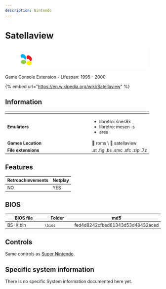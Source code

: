 ```yaml
---
description: Nintendo
---
```


# Satellaview

<div align="left">

<figure><picture><source srcset="https://raw.githubusercontent.com/fabricecaruso/es-theme-carbon/91d85c7849cc550b0cac4e75cb8e0923d3b61b5e/art/logos/satellaview-w.svg" media="(prefers-color-scheme: dark)"><img src="https://raw.githubusercontent.com/fabricecaruso/es-theme-carbon/52ff37c9e265587d006945a2ba695b5a962b3a3d/art/logos/satellaview.svg" alt=""></picture><figcaption></figcaption></figure>

</div>

Game Console Extension - Lifespan: 1995 - 2000

{% embed url="https://en.wikipedia.org/wiki/Satellaview" %}

## Information

<table data-header-hidden><thead><tr><th width="260"></th><th></th></tr></thead><tbody><tr><td><strong>Emulators</strong></td><td><ul><li>libretro: snes9x</li><li>libretro: mesen-s</li><li>ares</li></ul></td></tr><tr><td><strong>Games Location</strong></td><td><span data-gb-custom-inline data-tag="emoji" data-code="1f4c1">📁</span> roms \ <span data-gb-custom-inline data-tag="emoji" data-code="1f4c2">📂</span> satellaview</td></tr><tr><td><strong>File extensions</strong></td><td>.st .fig .bs .smc .sfc .zip .7z</td></tr></tbody></table>

## Features

| Retroachievements | Netplay |
| ----------------- | ------- |
| NO                | YES     |

## BIOS

<table><thead><tr><th width="163">BIOS file</th><th width="114">Folder</th><th>md5</th></tr></thead><tbody><tr><td>BS-X.bin</td><td><code>\bios</code></td><td>fed4d8242cfbed61343d53d48432aced</td></tr></tbody></table>

## Controls

Same controls as [Super Nintendo](super-nintendo-entertainment-system-super-famicom.md#controls).

## Specific system information

There is no specific System information documented here yet.

